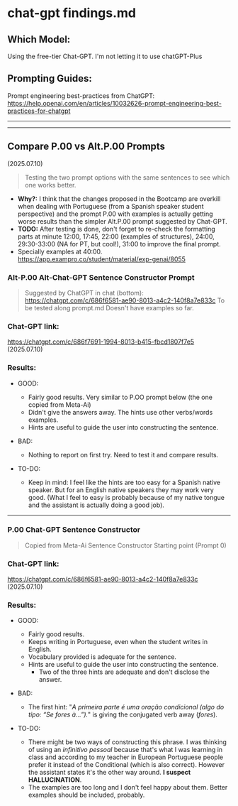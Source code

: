 # chat-gpt findings.md

## Which Model:

Using the free-tier Chat-GPT. I'm not letting it to use chatGPT-Plus


## Prompting Guides:
Prompt engineering best-practices from ChatGPT: 
https://help.openai.com/en/articles/10032626-prompt-engineering-best-practices-for-chatgpt

---
---

## Compare P.00 vs Alt.P.00 Prompts
(2025.07.10) 
> Testing the two prompt options with the same sentences to see which one works better. 
- **Why?:** I think that the changes proposed in the Bootcamp are overkill when dealing with Portuguese (from a Spanish speaker student perspective) and the prompt P.00 with examples is actually getting worse results than the simpler Alt.P.00 prompt suggested by Chat-GPT. 
- **TODO:** After testing is done, don't forget to re-check the formatting parts at minute 12:00, 17:45, 22:00 (examples of structures), 24:00, 29:30-33:00 (NA for PT, but cool!), 31:00 to improve the final prompt.
- Specially examples at 40:00.
https://app.exampro.co/student/material/exp-genai/8055 


### Alt-P.00 Alt-Chat-GPT Sentence Constructor Prompt
> Suggested by ChatGPT in chat (bottom): 
https://chatgpt.com/c/686f6581-ae90-8013-a4c2-140f8a7e833c 
> To be tested along prompt.md 
> Doesn't have examples so far. 


### Chat-GPT link: 
https://chatgpt.com/c/686f7691-1994-8013-b415-fbcd1807f7e5
(2025.07.10)

### Results:
* GOOD: 
    - Fairly good results. Very similar to P.OO prompt below (the one copied from Meta-Ai)
    - Didn't give the answers away. The hints use other verbs/words examples.  
    - Hints are useful to guide the user into constructing the sentence.

* BAD: 
    - Nothing to report on first try. Need to test it and compare results.

* TO-DO: 
    - Keep in mind: I feel like the hints are too easy for a Spanish native speaker. But for an English native speakers they may work very good. (What I feel to easy is probably because of my native tongue and the assistant is actually doing a good job). 

---

### P.00 Chat-GPT Sentence Constructor 
> Copied from Meta-Ai Sentence Constructor
> Starting point (Prompt 0)


### Chat-GPT link: 
https://chatgpt.com/c/686f6581-ae90-8013-a4c2-140f8a7e833c
(2025.07.10)

### Results:
* GOOD: 
    - Fairly good results.
    - Keeps writing in Portuguese, even when the student writes in English.
    - Vocabulary provided is adequate for the sentence. 
    - Hints are useful to guide the user into constructing the sentence. 
        * Two of the three hints are adequate and don't disclose the answer. 
* BAD: 
    - The first hint: "_A primeira parte é uma oração condicional (algo do tipo: “Se fores à…”)._" is giving the conjugated verb away (_fores_).

* TO-DO:
    - There might be two ways of constructing this phrase. I was thinking of using an _infinitivo pessoal_ because that's what I was learning in class and according to my teacher in European Portuguese people prefer it instead of the Conditional (which is also correct). However the assistant states it's the other way around. **I suspect HALLUCINATION**.
    - The examples are too long and I don't feel happy about them. Better examples should be included, probably.


